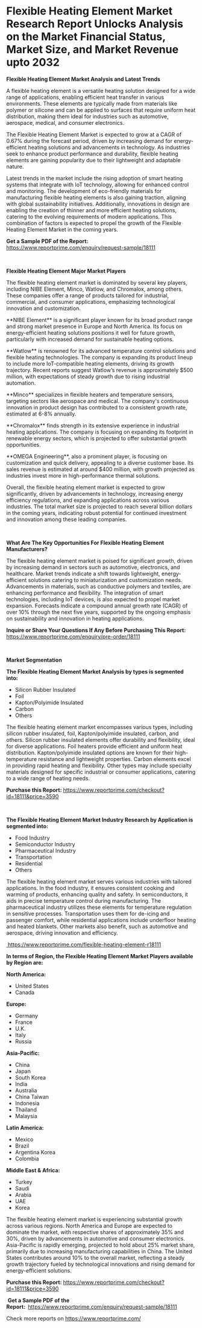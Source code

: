<p><h1>Flexible Heating Element Market Research Report Unlocks Analysis on the Market Financial Status, Market Size, and Market Revenue upto 2032</h1></p><p><strong>Flexible Heating Element Market Analysis and Latest Trends</strong></p>
<p><p>A flexible heating element is a versatile heating solution designed for a wide range of applications, enabling efficient heat transfer in various environments. These elements are typically made from materials like polymer or silicone and can be applied to surfaces that require uniform heat distribution, making them ideal for industries such as automotive, aerospace, medical, and consumer electronics.</p><p>The Flexible Heating Element Market is expected to grow at a CAGR of 0.67% during the forecast period, driven by increasing demand for energy-efficient heating solutions and advancements in technology. As industries seek to enhance product performance and durability, flexible heating elements are gaining popularity due to their lightweight and adaptable nature.</p><p>Latest trends in the market include the rising adoption of smart heating systems that integrate with IoT technology, allowing for enhanced control and monitoring. The development of eco-friendly materials for manufacturing flexible heating elements is also gaining traction, aligning with global sustainability initiatives. Additionally, innovations in design are enabling the creation of thinner and more efficient heating solutions, catering to the evolving requirements of modern applications. This combination of factors is expected to propel the growth of the Flexible Heating Element Market in the coming years.</p></p>
<p><strong>Get a Sample PDF of the Report:&nbsp;</strong> <a href="https://www.reportprime.com/enquiry/request-sample/18111?utm_campaign=2517&utm_medium=2&utm_source=Github&utm_content=ia&utm_term=18032025&utm_id=flexible-heating-element">https://www.reportprime.com/enquiry/request-sample/18111</a></p>
<p>&nbsp;</p>
<p><strong>Flexible Heating Element Major Market Players</strong></p>
<p><p>The flexible heating element market is dominated by several key players, including NIBE Element, Minco, Watlow, and Chromalox, among others. These companies offer a range of products tailored for industrial, commercial, and consumer applications, emphasizing technological innovation and customization.</p><p>**NIBE Element** is a significant player known for its broad product range and strong market presence in Europe and North America. Its focus on energy-efficient heating solutions positions it well for future growth, particularly with increased demand for sustainable heating options. </p><p>**Watlow** is renowned for its advanced temperature control solutions and flexible heating technologies. The company is expanding its product lineup to include more IoT-compatible heating elements, driving its growth trajectory. Recent reports suggest Watlow’s revenue is approximately $500 million, with expectations of steady growth due to rising industrial automation.</p><p>**Minco** specializes in flexible heaters and temperature sensors, targeting sectors like aerospace and medical. The company's continuous innovation in product design has contributed to a consistent growth rate, estimated at 6-8% annually. </p><p>**Chromalox** finds strength in its extensive experience in industrial heating applications. The company is focusing on expanding its footprint in renewable energy sectors, which is projected to offer substantial growth opportunities.</p><p>**OMEGA Engineering**, also a prominent player, is focusing on customization and quick delivery, appealing to a diverse customer base. Its sales revenue is estimated at around $400 million, with growth projected as industries invest more in high-performance thermal solutions.</p><p>Overall, the flexible heating element market is expected to grow significantly, driven by advancements in technology, increasing energy efficiency regulations, and expanding applications across various industries. The total market size is projected to reach several billion dollars in the coming years, indicating robust potential for continued investment and innovation among these leading companies.</p></p>
<p>&nbsp;</p>
<p><strong>What Are The Key Opportunities For Flexible Heating Element Manufacturers?</strong></p>
<p><p>The flexible heating element market is poised for significant growth, driven by increasing demand in sectors such as automotive, electronics, and healthcare. Market trends indicate a shift towards lightweight, energy-efficient solutions catering to miniaturization and customization needs. Advancements in materials, such as conductive polymers and textiles, are enhancing performance and flexibility. The integration of smart technologies, including IoT devices, is also expected to propel market expansion. Forecasts indicate a compound annual growth rate (CAGR) of over 10% through the next five years, supported by the ongoing emphasis on sustainability and innovation in heating applications.</p></p>
<p><strong>Inquire or Share Your Questions If Any Before Purchasing This Report:</strong> <a href="https://www.reportprime.com/enquiry/pre-order/18111?utm_campaign=2517&utm_medium=2&utm_source=Github&utm_content=ia&utm_term=18032025&utm_id=flexible-heating-element">https://www.reportprime.com/enquiry/pre-order/18111</a></p>
<p>&nbsp;</p>
<p><strong>Market Segmentation</strong></p>
<p><strong>The Flexible Heating Element Market Analysis by types is segmented into:</strong></p>
<p><ul><li>Silicon Rubber Insulated</li><li>Foil</li><li>Kapton/Polyimide Insulated</li><li>Carbon</li><li>Others</li></ul></p>
<p><p>The flexible heating element market encompasses various types, including silicon rubber insulated, foil, Kapton/polyimide insulated, carbon, and others. Silicon rubber insulated elements offer durability and flexibility, ideal for diverse applications. Foil heaters provide efficient and uniform heat distribution. Kapton/polyimide insulated options are known for their high-temperature resistance and lightweight properties. Carbon elements excel in providing rapid heating and flexibility. Other types may include specialty materials designed for specific industrial or consumer applications, catering to a wide range of heating needs.</p></p>
<p><strong>Purchase this Report:&nbsp;</strong><a href="https://www.reportprime.com/checkout?id=18111&price=3590&utm_campaign=2517&utm_medium=2&utm_source=Github&utm_content=ia&utm_term=18032025&utm_id=flexible-heating-element">https://www.reportprime.com/checkout?id=18111&price=3590</a></p>
<p>&nbsp;</p>
<p><strong>The Flexible Heating Element Market Industry Research by Application is segmented into:</strong></p>
<p><ul><li>Food Industry</li><li>Semiconductor Industry</li><li>Pharmaceutical Industry</li><li>Transportation</li><li>Residential</li><li>Others</li></ul></p>
<p><p>The flexible heating element market serves various industries with tailored applications. In the food industry, it ensures consistent cooking and warming of products, enhancing quality and safety. In semiconductors, it aids in precise temperature control during manufacturing. The pharmaceutical industry utilizes these elements for temperature regulation in sensitive processes. Transportation uses them for de-icing and passenger comfort, while residential applications include underfloor heating and heated blankets. Other markets also benefit, such as automotive and aerospace, driving innovation and efficiency.</p></p>
<p><a href="https://www.reportprime.com/flexible-heating-element-r18111?utm_campaign=2517&utm_medium=2&utm_source=Github&utm_content=ia&utm_term=18032025&utm_id=flexible-heating-element">&nbsp;https://www.reportprime.com/flexible-heating-element-r18111</a></p>
<p><strong>In terms of Region, the Flexible Heating Element Market Players available by Region are:</strong></p>
<p>
    <p> <strong> North America: </strong>
        <ul>
            <li>United States</li>
            <li>Canada</li>
        </ul>
        </p> 
    <p> <strong> Europe: </strong>
        <ul>
            <li>Germany</li>
            <li>France</li>
            <li>U.K.</li>
            <li>Italy</li>
            <li>Russia</li>
        </ul>
        </p> 
    <p> <strong> Asia-Pacific: </strong>
        <ul>
            <li>China</li>
            <li>Japan</li>
            <li>South Korea</li>
            <li>India</li>
            <li>Australia</li>
            <li>China Taiwan</li>
            <li>Indonesia</li>
            <li>Thailand</li>
            <li>Malaysia</li>
        </ul>
        </p> 
    <p> <strong> Latin America: </strong>
        <ul>
            <li>Mexico</li>
            <li>Brazil</li>
            <li>Argentina Korea</li>
            <li>Colombia</li>
        </ul>
        </p> 
    <p> <strong> Middle East & Africa: </strong>
        <ul>
            <li>Turkey</li>
            <li>Saudi</li>
            <li>Arabia</li>
            <li>UAE</li>
            <li>Korea</li>
        </ul>
    </p>
    </p>
<p><p>The flexible heating element market is experiencing substantial growth across various regions. North America and Europe are expected to dominate the market, with respective shares of approximately 35% and 30%, driven by advancements in automotive and consumer electronics. Asia-Pacific is rapidly emerging, projected to hold about 25% market share, primarily due to increasing manufacturing capabilities in China. The United States contributes around 10% to the overall market, reflecting a steady growth trajectory fueled by technological innovations and rising demand for energy-efficient solutions.</p></p>
<p><strong>Purchase this Report: </strong><a href="https://www.reportprime.com/checkout?id=18111&price=3590&utm_campaign=2517&utm_medium=2&utm_source=Github&utm_content=ia&utm_term=18032025&utm_id=flexible-heating-element">https://www.reportprime.com/checkout?id=18111&price=3590</a></p>
<p>&nbsp;<strong>Get a Sample PDF of the Report:&nbsp;&nbsp;</strong><a href="https://www.reportprime.com/enquiry/request-sample/18111?utm_campaign=2517&utm_medium=2&utm_source=Github&utm_content=ia&utm_term=18032025&utm_id=flexible-heating-element">https://www.reportprime.com/enquiry/request-sample/18111</a></p>
<p><strong></strong></p>
<p>Check more reports on <a href="https://www.reportprime.com/?utm_campaign=2517&utm_medium=2&utm_source=Github&utm_content=ia&utm_term=18032025&utm_id=flexible-heating-element">https://www.reportprime.com/</a></p>